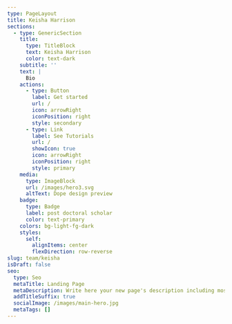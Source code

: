 ```yaml
---
type: PageLayout
title: Keisha Harrison
sections:
  - type: GenericSection
    title:
      type: TitleBlock
      text: Keisha Harrison
      color: text-dark
    subtitle: ''
    text: |
      Bio
    actions:
      - type: Button
        label: Get started
        url: /
        icon: arrowRight
        iconPosition: right
        style: secondary
      - type: Link
        label: See Tutorials
        url: /
        showIcon: true
        icon: arrowRight
        iconPosition: right
        style: primary
    media:
      type: ImageBlock
      url: /images/hero3.svg
      altText: Dope design preview
    badge:
      type: Badge
      label: post doctoral scholar
      color: text-primary
    colors: bg-light-fg-dark
    styles:
      self:
        alignItems: center
        flexDirection: row-reverse
slug: team/keisha
isDraft: false
seo:
  type: Seo
  metaTitle: Landing Page
  metaDescription: Write here your new page's description including most relevant keywords.
  addTitleSuffix: true
  socialImage: /images/main-hero.jpg
  metaTags: []
---
```

